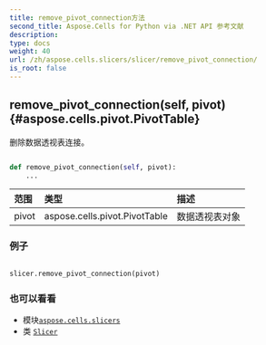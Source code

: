 ```yaml
---
title: remove_pivot_connection方法
second_title: Aspose.Cells for Python via .NET API 参考文献
description:
type: docs
weight: 40
url: /zh/aspose.cells.slicers/slicer/remove_pivot_connection/
is_root: false
---
```

##  remove_pivot_connection(self, pivot) {#aspose.cells.pivot.PivotTable}
删除数据透视表连接。



```python

def remove_pivot_connection(self, pivot):
    ...
```


|范围|类型|描述|
| :- | :- | :- |
| pivot | aspose.cells.pivot.PivotTable |数据透视表对象|

### 例子

```python

slicer.remove_pivot_connection(pivot)

```



### 也可以看看
* 模块[`aspose.cells.slicers`](../../)
* 类 [`Slicer`](/cells/python-net/zh/aspose.cells.slicers/slicer)
